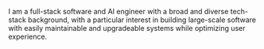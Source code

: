 I am a full-stack software and AI engineer with a broad and diverse tech-stack background, with a particular interest in building large-scale software with easily maintainable and upgradeable systems while optimizing user experience.

